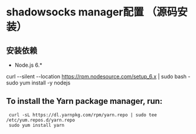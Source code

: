 # shadowsocks manager配置 （源码安装）

## 安装依赖

- Node.js 6.*

 curl --silent --location https://rpm.nodesource.com/setup_6.x | sudo bash -
sudo yum install -y nodejs

## To install the Yarn package manager, run:
     curl -sL https://dl.yarnpkg.com/rpm/yarn.repo | sudo tee /etc/yum.repos.d/yarn.repo
     sudo yum install yarn

     